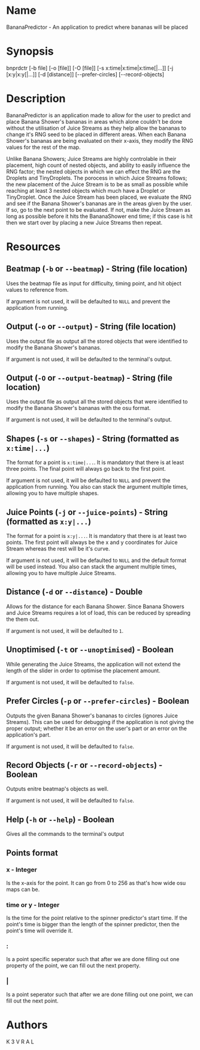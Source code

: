 # Name

BananaPredictor - An application to predict where bananas will be placed

# Synopsis

bnprdctr [-b file] [-o [file]] [-O [file]] [-s x:time|x:time|x:time[|...]] [-j [x:y|x:y[|...]] [-d [distance]] [--prefer-circles] [--record-objects]

# Description

BananaPredictor is an application made to allow for the user to predict and place Banana Shower's bananas in areas which alone couldn't be done without the utilisation of Juice Streams as they help allow the bananas to change it's RNG seed to be placed in different areas. When each Banana Shower's bananas are being evaluated on their x-axis, they modify the RNG values for the rest of the map.

Unlike Banana Showers; Juice Streams are highly controlable in their placement, high count of nested objects, and ability to easily influence the RNG factor; the nested objects in which we can effect the RNG are the Droplets and TinyDroplets. The porocess in which Juice Streams follows; the new placement of the Juice Stream is to be as small as possible while reaching at least 3 nested objects which much have a Droplet or TinyDroplet. Once the Juice Stream has been placed, we evaluate the RNG and see if the Banana Shower's bananas are in the areas given by the user. If so, go to the next point to be evaluated. If not, make the Juice Stream as long as possible before it hits the BananaShower end time; if this case is hit then we start over by placing a new Juice Streams then repeat.

# Resources

## Beatmap (`-b` or `--beatmap`) - String (file location)

Uses the beatmap file as input for difficulty, timing point, and hit object values to reference from.

If argument is not used, it will be defaulted to `NULL` and prevent the application from running.

## Output (`-o` or `--output`) - String (file location)

Uses the output file as output all the stored objects that were identified to modify the Banana Shower's bananas.

If argument is not used, it will be defaulted to the terminal's output.

## Output (`-O` or `--output-beatmap`) - String (file location)

Uses the output file as output all the stored objects that were identified to modify the Banana Shower's bananas with the osu format.

If argument is not used, it will be defaulted to the terminal's output.

## Shapes (`-s` or `--shapes`) - String (formatted as `x:time|...`)

The format for a point is `x:time|...`. It is mandatory that there is at least three points. The final point will always go back to the first point.

If argument is not used, it will be defaulted to `NULL` and prevent the application from running. You also can stack the argument multiple times, allowing you to have multiple shapes.

## Juice Points (`-j` or `--juice-points`) - String (formatted as `x:y|...`)

The format for a point is `x:y|...`. It is mandatory that there is at least two points. The first point will always be the x and y coordinates for Juice Stream whereas the rest will be it's curve.

If argument is not used, it will be defaulted to `NULL` and the default format will be used instead. You also can stack the argument multiple times, allowing you to have multiple Juice Streams.

## Distance (`-d` or `--distance`) - Double

Allows for the distance for each Banana Shower. Since Banana Showers and Juice Streams requires a lot of load, this can be reduced by spreading the them out.

If argument is not used, it will be defaulted to `1`.

## Unoptimised (`-t` or `--unoptimised`) - Boolean

While generating the Juice Streams, the application will not extend the length of the slider in order to optimise the placement amount.

If argument is not used, it will be defaulted to `false`.

## Prefer Circles (`-p` or `--prefer-circles`) - Boolean

Outputs the given Banana Shower's bananas to circles (ignores Juice Streams). This can be used for debugging if the application is not giving the proper output; whether it be an error on the user's part or an error on the application's part.

If argument is not used, it will be defaulted to `false`.

## Record Objects (`-r` or `--record-objects`) - Boolean

Outputs enitre beatmap's objects as well.

If argument is not used, it will be defaulted to `false`.

## Help (`-h` or `--help`) - Boolean

Gives all the commands to the terminal's output

## Points format

### x - Integer

Is the x-axis for the point. It can go from 0 to 256 as that's how wide osu maps can be.

### time or y - Integer

Is the time for the point relative to the spinner predictor's start time. If the point's time is bigger than the length of the spinner predictor, then the point's time will override it.

### :

Is a point specific seperator such that after we are done filling out one property of the point, we can fill out the next property.

### |

Is a point seperator such that after we are done filling out one point, we can fill out the next point.

# Authors

K 3 V R A L